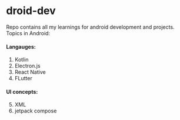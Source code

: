 # droid-dev

Repo contains all my learnings for android development and projects.
Topics in Android:

#### Langauges:

1. Kotlin
2. Electron.js
3. React Native
4. FLutter

#### UI concepts:

5. XML
6. jetpack compose
